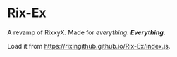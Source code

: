 # Rix-Ex
A revamp of RixxyX. Made for *everything*. ***Everything***.

Load it from https://rixingithub.github.io/Rix-Ex/index.js.